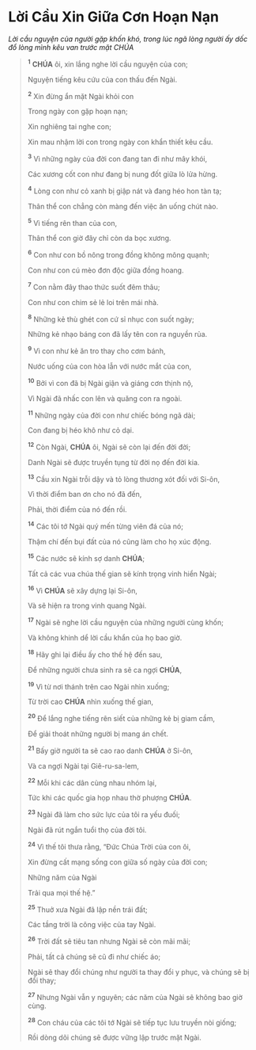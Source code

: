 # Lời Cầu Xin Giữa Cơn Hoạn Nạn
*Lời cầu nguyện của người gặp khốn khó, trong lúc ngã lòng người ấy dốc đổ lòng mình kêu van trước mặt CHÚA*

> <sup><b>1</b></sup> **CHÚA** ôi, xin lắng nghe lời cầu nguyện của con;
>
> Nguyện tiếng kêu cứu của con thấu đến Ngài.
>
> <sup><b>2</b></sup> Xin đừng ẩn mặt Ngài khỏi con
>
> Trong ngày con gặp hoạn nạn;
>
> Xin nghiêng tai nghe con;
>
> Xin mau nhậm lời con trong ngày con khẩn thiết kêu cầu.
>
> <sup><b>3</b></sup> Vì những ngày của đời con đang tan đi như mây khói,
>
> Các xương cốt con như đang bị nung đốt giữa lò lửa hừng.
>
> <sup><b>4</b></sup> Lòng con như cỏ xanh bị giập nát và đang héo hon tàn tạ;
>
> Thân thể con chẳng còn màng đến việc ăn uống chút nào.
>
> <sup><b>5</b></sup> Vì tiếng rên than của con,
>
> Thân thể con giờ đây chỉ còn da bọc xương.
>
> <sup><b>6</b></sup> Con như con bồ nông trong đồng không mông quạnh;
>
> Con như con cú mèo đơn độc giữa đồng hoang.
>
> <sup><b>7</b></sup> Con nằm đây thao thức suốt đêm thâu;
>
> Con như con chim sẻ lẻ loi trên mái nhà.
>
> <sup><b>8</b></sup> Những kẻ thù ghét con cứ sỉ nhục con suốt ngày;
>
> Những kẻ nhạo báng con đã lấy tên con ra nguyền rủa.
>
> <sup><b>9</b></sup> Vì con như kẻ ăn tro thay cho cơm bánh,
>
> Nước uống của con hòa lẫn với nước mắt của con,
>
> <sup><b>10</b></sup> Bởi vì con đã bị Ngài giận và giáng cơn thịnh nộ,
>
> Vì Ngài đã nhấc con lên và quăng con ra ngoài.
>
> <sup><b>11</b></sup> Những ngày của đời con như chiếc bóng ngã dài;
>
> Con đang bị héo khô như cỏ dại.
>
> <sup><b>12</b></sup> Còn Ngài, **CHÚA** ôi, Ngài sẽ còn lại đến đời đời;
>
> Danh Ngài sẽ được truyền tụng từ đời nọ đến đời kia.
>
> <sup><b>13</b></sup> Cầu xin Ngài trỗi dậy và tỏ lòng thương xót đối với Si-ôn,
>
> Vì thời điểm ban ơn cho nó đã đến,
>
> Phải, thời điểm của nó đến rồi.
>
> <sup><b>14</b></sup> Các tôi tớ Ngài quý mến từng viên đá của nó;
>
> Thậm chí đến bụi đất của nó cũng làm cho họ xúc động.
>
> <sup><b>15</b></sup> Các nước sẽ kính sợ danh **CHÚA**;
>
> Tất cả các vua chúa thế gian sẽ kính trọng vinh hiển Ngài;
>
> <sup><b>16</b></sup> Vì **CHÚA** sẽ xây dựng lại Si-ôn,
>
> Và sẽ hiện ra trong vinh quang Ngài.
>
> <sup><b>17</b></sup> Ngài sẽ nghe lời cầu nguyện của những người cùng khốn;
>
> Và không khinh dể lời cầu khẩn của họ bao giờ.
>
> <sup><b>18</b></sup> Hãy ghi lại điều ấy cho thế hệ đến sau,
>
> Để những người chưa sinh ra sẽ ca ngợi **CHÚA**,
>
> <sup><b>19</b></sup> Vì từ nơi thánh trên cao Ngài nhìn xuống;
>
> Từ trời cao **CHÚA** nhìn xuống thế gian,
>
> <sup><b>20</b></sup> Để lắng nghe tiếng rên siết của những kẻ bị giam cầm,
>
> Để giải thoát những người bị mang án chết.
>
> <sup><b>21</b></sup> Bấy giờ người ta sẽ cao rao danh **CHÚA** ở Si-ôn,
>
> Và ca ngợi Ngài tại Giê-ru-sa-lem,
>
> <sup><b>22</b></sup> Mỗi khi các dân cùng nhau nhóm lại,
>
> Tức khi các quốc gia họp nhau thờ phượng **CHÚA**.
>
> <sup><b>23</b></sup> Ngài đã làm cho sức lực của tôi ra yếu đuối;
>
> Ngài đã rút ngắn tuổi thọ của đời tôi.
>
> <sup><b>24</b></sup> Vì thế tôi thưa rằng, “Đức Chúa Trời của con ôi,
>
> Xin đừng cất mạng sống con giữa số ngày của đời con;
>
> Những năm của Ngài
>
> Trải qua mọi thế hệ.”
>
> <sup><b>25</b></sup> Thuở xưa Ngài đã lập nền trái đất;
>
> Các tầng trời là công việc của tay Ngài.
>
> <sup><b>26</b></sup> Trời đất sẽ tiêu tan nhưng Ngài sẽ còn mãi mãi;
>
> Phải, tất cả chúng sẽ cũ đi như chiếc áo;
>
> Ngài sẽ thay đổi chúng như người ta thay đổi y phục, và chúng sẽ bị đổi thay;
>
> <sup><b>27</b></sup> Nhưng Ngài vẫn y nguyên; các năm của Ngài sẽ không bao giờ cùng.
>
> <sup><b>28</b></sup> Con cháu của các tôi tớ Ngài sẽ tiếp tục lưu truyền nòi giống;
>
> Rồi dòng dõi chúng sẽ được vững lập trước mặt Ngài.